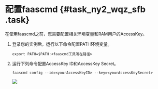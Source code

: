 # 配置faascmd {#task_ny2_wqz_sfb .task}

在使用faascmd之前，您需要配置相关环境变量和RAM用户的AccessKey。

1.  登录您的实例后，运行以下命令配置PATH环境变量。 

    ```
    export PATH=$PATH:<faascmd工具所在路径>
    ```

2.  运行下列命令配置AccessKey ID和AccessKey Secret。 

    ```
    faascmd config --id=<yourAccessKeyID> --key=<yourAccessKeySecret>
    ```

    ![](http://static-aliyun-doc.oss-cn-hangzhou.aliyuncs.com/assets/img/61538/154398722830983_zh-CN.png)


